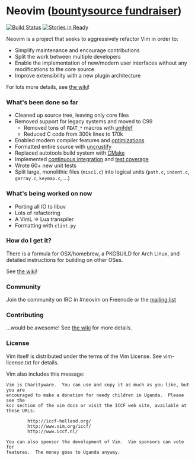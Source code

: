 # Neovim ([bountysource fundraiser](https://www.bountysource.com/fundraisers/539-neovim-first-iteration))

[![Build Status](https://travis-ci.org/neovim/neovim.png?branch=master)](https://travis-ci.org/neovim/neovim)
[![Stories in Ready](https://badge.waffle.io/neovim/neovim.png?label=ready)](https://waffle.io/neovim/neovim)

Neovim is a project that seeks to aggressively refactor Vim in order to:

- Simplify maintenance and encourage contributions
- Split the work between multiple developers
- Enable the implementation of new/modern user interfaces without any
  modifications to the core source
- Improve extensibility with a new plugin architecture

For lots more details, see
[the wiki](https://github.com/neovim/neovim/wiki/Introduction)!

### What's been done so far

- Cleaned up source tree, leaving only core files
- Removed support for legacy systems and moved to C99
    - Removed tons of `FEAT_*` macros with [unifdef]
    - Reduced C code from 300k lines to 170k
- Enabled modern compiler features and [optimizations](https://github.com/neovim/neovim/pull/426)
- Formatted entire source with [uncrustify]
- Replaced autotools build system with [CMake]
- Implemented [continuous integration] and [test coverage]
- Wrote 60+ new unit tests
- Split large, monolithic files (`misc1.c`) into logical units
  (`path.c`, `indent.c`, `garray.c`, `keymap.c`, ...)

[unifdef]: http://freecode.com/projects/unifdef
[uncrustify]: http://uncrustify.sourceforge.net/
[CMake]: http://cmake.org/
[continuous integration]: https://travis-ci.org/neovim/neovim
[test coverage]: https://coveralls.io/r/neovim/neovim

### What's being worked on now

- Porting all IO to libuv
- Lots of refactoring
- A VimL => Lua transpiler
- Formatting with `clint.py`

### How do I get it?

There is a formula for OSX/homebrew, a PKGBUILD for Arch Linux,
and detailed instructions for building on other OSes.

See [the wiki](https://github.com/neovim/neovim/wiki/Installing)!

### Community

Join the community on IRC in #neovim on Freenode or the [mailing list](https://groups.google.com/forum/#!forum/neovim)

### Contributing

...would be awesome! See [the wiki](https://github.com/neovim/neovim/wiki/Contributing) for more details.

### License

Vim itself is distributed under the terms of the Vim License.
See vim-license.txt for details.

Vim also includes this message:

    Vim is Charityware.  You can use and copy it as much as you like, but you are
    encouraged to make a donation for needy children in Uganda.  Please see the
    kcc section of the vim docs or visit the ICCF web site, available at these URLs:

            http://iccf-holland.org/
            http://www.vim.org/iccf/
            http://www.iccf.nl/

    You can also sponsor the development of Vim.  Vim sponsors can vote for
    features.  The money goes to Uganda anyway.

<!-- vim: set tw=80: -->
